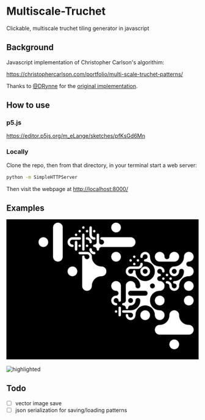 # Multiscale-Truchet

Clickable, multiscale truchet tiling generator in javascript

## Background

Javascript implementation of Christopher Carlson's algorithim:

https://christophercarlson.com/portfolio/multi-scale-truchet-patterns/

Thanks to [@DRynne](https://github.com/DRynne) for the [original implementation](https://github.com/DRynne/Multiscale-Truchet).

## How to use

### p5.js

https://editor.p5js.org/m_eLange/sketches/pfKsGd6Mn

### Locally

Clone the repo, then from that directory, in your terminal start a web server:

```bash
python -m SimpleHTTPServer
```

Then visit the webpage at <http://localhost:8000/>

## Examples

![design](design.png)

![highlighted](highlighted.png)

## Todo

- [ ] vector image save
- [ ] json serialization for saving/loading patterns
